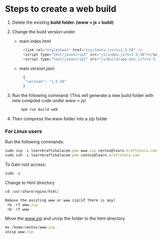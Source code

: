 # Steps to create a web build

1. Delete the existing **build folder. (www > js > build)**

2. Change the build version under
   * main index.html
   
    ```javascript
         <link rel="stylesheet" href="css/fonts.css?v=1.5.58" />
         <script type="text/javascript" src="js/index.js?v=1.5.58"></script>
         <script type="text/javascript" src="js/build/app.min.js?v=1.5.58"></script>
    ```
   * main version.json
   
    ```javascript
         {
          "version": "1.5.58"
         }
    ```   
    
3. Run the following command: (This will generate a new build folder with new compiled code under www > js)
    ```javascript
        npm run build-web
    ``` 
    
4. Then compress the www folder into a zip folder  

### For Linux users

Run the following commands:

```javascript
sudo scp -i learnkraftshalacom.pem www.zip centos@learn.kraftshala.com:
sudo ssh -i learnkraftshalacom.pem centos@learn.kraftshala.com 
```
To Gain root access:
```javascript
sudo -i
```

Change to html directory
```javascript
cd /usr/share/nginx/html/

Remove the existing www or www.zip(if there is any)
 rm -rf www.zip
 rm -rf www
```

Move the www.zip and unzip the folder to the html directory
```javascript
mv /home/centos/www.zip .
unzip www.zip 

```


